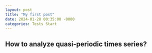 ```yaml
---
layout: post
title: "My first post"
date: 2024-01-28 00:35:00 -0000
categories: Tests Start
---
```


## How to analyze quasi-periodic times series?
